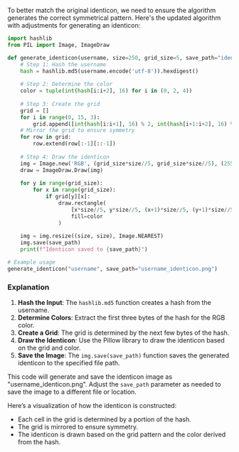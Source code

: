 To better match the original identicon, we need to ensure the algorithm generates the correct symmetrical pattern. Here's the updated algorithm with adjustments for generating an identicon:

```python
import hashlib
from PIL import Image, ImageDraw

def generate_identicon(username, size=250, grid_size=5, save_path="identicon.png"):
    # Step 1: Hash the username
    hash = hashlib.md5(username.encode('utf-8')).hexdigest()
    
    # Step 2: Determine the color
    color = tuple(int(hash[i:i+2], 16) for i in (0, 2, 4))
    
    # Step 3: Create the grid
    grid = []
    for i in range(0, 15, 3):
        grid.append([int(hash[i:i+1], 16) % 2, int(hash[i+1:i+2], 16) % 2, int(hash[i+2:i+3], 16) % 2])
    # Mirror the grid to ensure symmetry
    for row in grid:
        row.extend(row[:-1][::-1])
    
    # Step 4: Draw the identicon
    img = Image.new('RGB', (grid_size*size//5, grid_size*size//5), (255, 255, 255))
    draw = ImageDraw.Draw(img)
    
    for y in range(grid_size):
        for x in range(grid_size):
            if grid[y][x]:
                draw.rectangle(
                    [x*size//5, y*size//5, (x+1)*size//5, (y+1)*size//5],
                    fill=color
                )
    
    img = img.resize((size, size), Image.NEAREST)
    img.save(save_path)
    print(f"Identicon saved to {save_path}")

# Example usage
generate_identicon("username", save_path="username_identicon.png")
```

### Explanation

1. **Hash the Input**: The `hashlib.md5` function creates a hash from the username.
2. **Determine Colors**: Extract the first three bytes of the hash for the RGB color.
3. **Create a Grid**: The grid is determined by the next few bytes of the hash.
4. **Draw the Identicon**: Use the Pillow library to draw the identicon based on the grid and color.
5. **Save the Image**: The `img.save(save_path)` function saves the generated identicon to the specified file path.

This code will generate and save the identicon image as "username_identicon.png". Adjust the `save_path` parameter as needed to save the image to a different file or location.

Here’s a visualization of how the identicon is constructed:
- Each cell in the grid is determined by a portion of the hash.
- The grid is mirrored to ensure symmetry.
- The identicon is drawn based on the grid pattern and the color derived from the hash.
